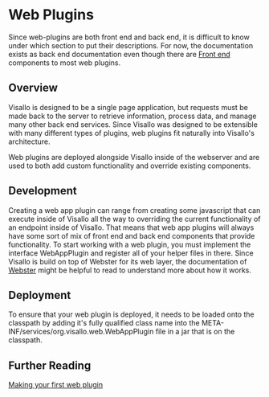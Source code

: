 # Web Plugins

<div class="alert alert-warning">
    Since web-plugins are both front end and back end, it is difficult to know under which section to put their descriptions.  For now, the documentation exists as back end documentation even though there are <a href='../front-end/index.html'>Front end</a> components to most web plugins.
</div>

## Overview

Visallo is designed to be a single page application, but requests must be made back to the server to retrieve information, process data, and manage many other back end services.  Since Visallo was designed to be extensible with many different types of plugins, web plugins fit naturally into Visallo's architecture.  

Web plugins are deployed alongside Visallo inside of the webserver and are used to both add custom functionality and override existing components.

## Development

Creating a web app plugin can range from creating some javascript that can execute inside of Visallo all the way to overriding the current functionality of an endpoint inside of Visallo.  That means that web app plugins will always have some sort of mix of front end and back end components that provide functionality.  To start working with a web plugin, you must implement the interface WebAppPlugin and register all of your helper files in there.  Since Visallo is build on top of Webster for its web layer, the documentation of [Webster](https://github.com/v5analytics/webster) might be helpful to read to understand more about how it works.

## Deployment

To ensure that your web plugin is deployed, it needs to be loaded onto the classpath by adding it's fully qualified class name into the META-INF/services/org.visallo.web.WebAppPlugin file in a jar that is on the classpath.

## Further Reading

[Making your first web plugin](../../tutorials/webplugin.md)
